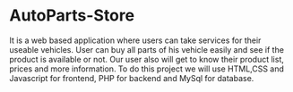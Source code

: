 # AutoParts-Store
It is a web based application where users can take services for their useable vehicles. User can buy all parts of his vehicle easily and see if the product is available or not. Our user also will get to know their product list, prices and more information. To do this project we will use HTML,CSS and Javascript for frontend, PHP for backend and MySql for database. 
